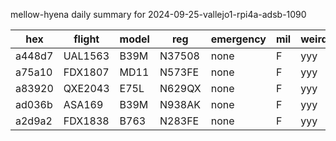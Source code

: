 mellow-hyena daily summary for 2024-09-25-vallejo1-rpi4a-adsb-1090

|hex|flight|model|reg|emergency|mil|weirdo|
|--|--|--|--|--|--|--|
|a448d7|UAL1563|B39M|N37508|none|F|yyy|
|a75a10|FDX1807|MD11|N573FE|none|F|yyy|
|a83920|QXE2043|E75L|N629QX|none|F|yyy|
|ad036b|ASA169|B39M|N938AK|none|F|yyy|
|a2d9a2|FDX1838|B763|N283FE|none|F|yyy|
